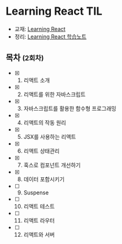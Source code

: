 # Learning React TIL
- 교재: [Learning React](https://www.aladin.co.kr/shop/wproduct.aspx?ItemId=273792432)
- 정리: [Learning React 학습노트](https://www.notion.so/bd8490767e484f40ad44dc51fd989591?v=29a505c3a72447c8aaabb358d98a753d)


## 목차 <small>(2회차)</small>
- [x] 1. 리액트 소개
- [x] 2. 리액트를 위한 자바스크립트
- [x] 3. 자바스크립트를 활용한 함수형 프로그래밍
- [x] 4. 리액트의 작동 원리
- [x] 5. JSX를 사용하는 리액트
- [x] 6. 리액트 상태관리
- [x] 7. 훅스로 컴포넌트 개선하기
- [x] 8. 데이터 포함시키기
- [ ] 9. Suspense
- [ ] 10. 리액트 테스트
- [ ] 11. 리액트 라우터
- [ ] 12. 리액트와 서버
